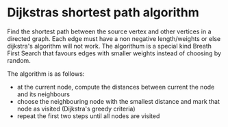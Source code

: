 # Dijkstras shortest path algorithm

Find the shortest path between the source vertex and other vertices in a directed graph.
Each edge must have a non negative length/weights or else dijkstra's algorithm will not work.
The algorithum is a special kind Breath First Search that favours edges with smaller weights instead of choosing by random.

The algorithm is as follows:
- at the current node, compute the distances between current the node and its neighbours 
- choose the neighbouring node with the smallest distance and mark that node as visited (Dijkstra's greedy criteria)
- repeat the first two steps until all nodes are visited
